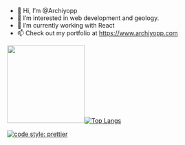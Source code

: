- 👋 Hi, I’m @Archiyopp
- 👀 I’m interested in web development and geology.
- 🌱 I’m currently working with React
- 📫 Check out my portfolio at https://www.archiyopp.com
<!---  
https://portfolio-arch.netlify.app/
--->

<img height="180em" src="https://github-readme-stats.vercel.app/api?username=Archiyopp&show_icons=true&theme=vision-friendly-dark&hide_border=true&&count_private=true&include_all_commits=true" />[![Top Langs](https://github-readme-stats.vercel.app/api/top-langs/?username=Archiyopp&theme=vision-friendly-dark&hide_border=true)](https://github.com/anuraghazra/github-readme-stats)


[![code style: prettier](https://img.shields.io/badge/code_style-prettier-ff69b4.svg?style=flat-square)](https://github.com/prettier/prettier)

<!---
Archiyopp/Archiyopp is a ✨ special ✨ repository because its `README.md` (this file) appears on your GitHub profile.
You can click the Preview link to take a look at your changes.
--->
